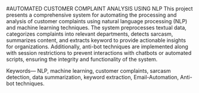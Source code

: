 #AUTOMATED CUSTOMER COMPLAINT ANALYSIS USING NLP
This project presents a comprehensive system for automating the processing and analysis of customer complaints using natural language processing (NLP) and machine learning techniques. The system preprocesses textual data, categorizes complaints into relevant departments, detects sarcasm, summarizes content, and extracts keyword to provide actionable insights for organizations. Additionally, anti-bot techniques are implemented along with session restrictions to prevent interactions with chatbots or automated scripts, ensuring the integrity and functionality of the system. 

Keywords— NLP, machine learning, customer complaints, sarcasm detection, data summarization, keyword extraction, Email-Automation, Anti-bot techniques.
